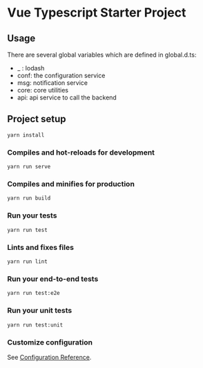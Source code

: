 # Vue Typescript Starter Project

## Usage

There are several global variables which are defined in global.d.ts:

- \_ : lodash
- conf: the configuration service
- msg: notification service
- core: core utilities
- api: api service to call the backend

## Project setup

```
yarn install
```

### Compiles and hot-reloads for development

```
yarn run serve
```

### Compiles and minifies for production

```
yarn run build
```

### Run your tests

```
yarn run test
```

### Lints and fixes files

```
yarn run lint
```

### Run your end-to-end tests

```
yarn run test:e2e
```

### Run your unit tests

```
yarn run test:unit
```

### Customize configuration

See [Configuration Reference](https://cli.vuejs.org/config/).
